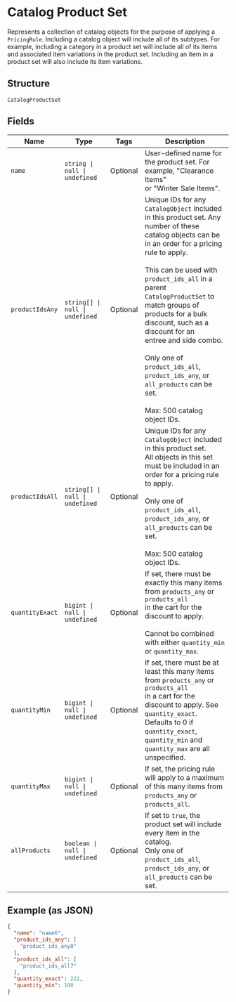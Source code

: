 
# Catalog Product Set

Represents a collection of catalog objects for the purpose of applying a
`PricingRule`. Including a catalog object will include all of its subtypes.
For example, including a category in a product set will include all of its
items and associated item variations in the product set. Including an item in
a product set will also include its item variations.

## Structure

`CatalogProductSet`

## Fields

| Name | Type | Tags | Description |
|  --- | --- | --- | --- |
| `name` | `string \| null \| undefined` | Optional | User-defined name for the product set. For example, "Clearance Items"<br/>or "Winter Sale Items". |
| `productIdsAny` | `string[] \| null \| undefined` | Optional | Unique IDs for any `CatalogObject` included in this product set. Any<br/>number of these catalog objects can be in an order for a pricing rule to apply.<br/><br/>This can be used with `product_ids_all` in a parent `CatalogProductSet` to<br/>match groups of products for a bulk discount, such as a discount for an<br/>entree and side combo.<br/><br/>Only one of `product_ids_all`, `product_ids_any`, or `all_products` can be set.<br/><br/>Max: 500 catalog object IDs. |
| `productIdsAll` | `string[] \| null \| undefined` | Optional | Unique IDs for any `CatalogObject` included in this product set.<br/>All objects in this set must be included in an order for a pricing rule to apply.<br/><br/>Only one of `product_ids_all`, `product_ids_any`, or `all_products` can be set.<br/><br/>Max: 500 catalog object IDs. |
| `quantityExact` | `bigint \| null \| undefined` | Optional | If set, there must be exactly this many items from `products_any` or `products_all`<br/>in the cart for the discount to apply.<br/><br/>Cannot be combined with either `quantity_min` or `quantity_max`. |
| `quantityMin` | `bigint \| null \| undefined` | Optional | If set, there must be at least this many items from `products_any` or `products_all`<br/>in a cart for the discount to apply. See `quantity_exact`. Defaults to 0 if<br/>`quantity_exact`, `quantity_min` and `quantity_max` are all unspecified. |
| `quantityMax` | `bigint \| null \| undefined` | Optional | If set, the pricing rule will apply to a maximum of this many items from<br/>`products_any` or `products_all`. |
| `allProducts` | `boolean \| null \| undefined` | Optional | If set to `true`, the product set will include every item in the catalog.<br/>Only one of `product_ids_all`, `product_ids_any`, or `all_products` can be set. |

## Example (as JSON)

```json
{
  "name": "name6",
  "product_ids_any": [
    "product_ids_any8"
  ],
  "product_ids_all": [
    "product_ids_all7"
  ],
  "quantity_exact": 222,
  "quantity_min": 100
}
```

